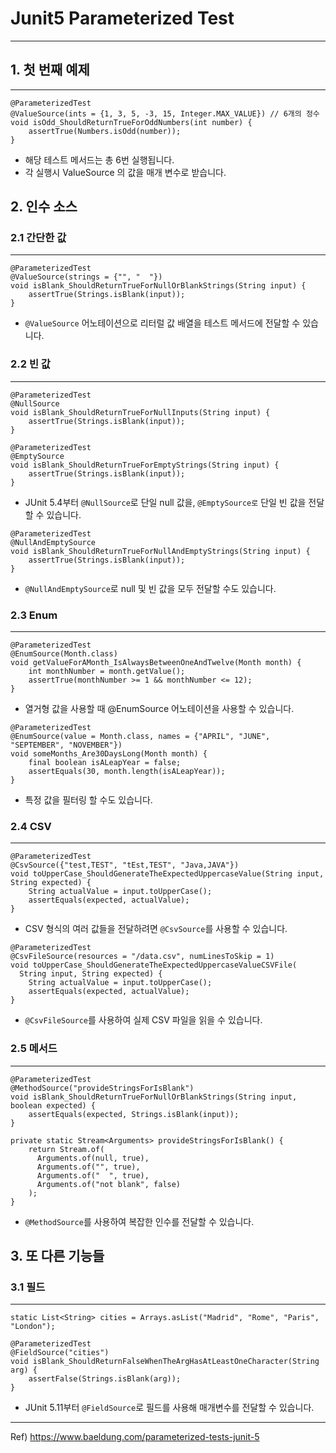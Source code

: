 # Junit5 Parameterized Test

-------

## 1. 첫 번째 예제

--------
~~~
@ParameterizedTest
@ValueSource(ints = {1, 3, 5, -3, 15, Integer.MAX_VALUE}) // 6개의 정수
void isOdd_ShouldReturnTrueForOddNumbers(int number) {
    assertTrue(Numbers.isOdd(number));
}
~~~
* 해당 테스트 메서드는 총 6번 실행됩니다. 
* 각 실행시 ValueSource 의 값을 매개 변수로 받습니다.

## 2. 인수 소스

### 2.1 간단한 값

---
~~~
@ParameterizedTest
@ValueSource(strings = {"", "  "})
void isBlank_ShouldReturnTrueForNullOrBlankStrings(String input) {
    assertTrue(Strings.isBlank(input));
}
~~~
* ```@ValueSource``` 어노테이션으로 리터럴 값 배열을 테스트 메서드에 전달할 수 있습니다.

### 2.2 빈 값

--------
~~~
@ParameterizedTest
@NullSource
void isBlank_ShouldReturnTrueForNullInputs(String input) {
    assertTrue(Strings.isBlank(input));
}

@ParameterizedTest
@EmptySource
void isBlank_ShouldReturnTrueForEmptyStrings(String input) {
    assertTrue(Strings.isBlank(input));
}
~~~
* JUnit 5.4부터 ```@NullSource```로 단일 null 값을, ``@EmptySource로`` 단일 빈 값을 전달할 수 있습니다.


~~~
@ParameterizedTest
@NullAndEmptySource
void isBlank_ShouldReturnTrueForNullAndEmptyStrings(String input) {
    assertTrue(Strings.isBlank(input));
}
~~~
* ```@NullAndEmptySource```로 null 및 빈 값을 모두 전달할 수도 있습니다.


### 2.3 Enum

-------
~~~
@ParameterizedTest
@EnumSource(Month.class)
void getValueForAMonth_IsAlwaysBetweenOneAndTwelve(Month month) {
    int monthNumber = month.getValue();
    assertTrue(monthNumber >= 1 && monthNumber <= 12);
}
~~~
* 열거형 값을 사용할 때 @EnumSource 어노테이션을 사용할 수 있습니다.

~~~
@ParameterizedTest
@EnumSource(value = Month.class, names = {"APRIL", "JUNE", "SEPTEMBER", "NOVEMBER"})
void someMonths_Are30DaysLong(Month month) {
    final boolean isALeapYear = false;
    assertEquals(30, month.length(isALeapYear));
}
~~~
* 특정 값을 필터링 할 수도 있습니다.


### 2.4 CSV

-------
~~~
@ParameterizedTest
@CsvSource({"test,TEST", "tEst,TEST", "Java,JAVA"})
void toUpperCase_ShouldGenerateTheExpectedUppercaseValue(String input, String expected) {
    String actualValue = input.toUpperCase();
    assertEquals(expected, actualValue);
}
~~~
* CSV 형식의 여러 값들을 전달하려면 ```@CsvSource```를 사용할 수 있습니다.

~~~
@ParameterizedTest
@CsvFileSource(resources = "/data.csv", numLinesToSkip = 1)
void toUpperCase_ShouldGenerateTheExpectedUppercaseValueCSVFile(
  String input, String expected) {
    String actualValue = input.toUpperCase();
    assertEquals(expected, actualValue);
}
~~~
* ``@CsvFileSource``를 사용하여 실제 CSV 파일을 읽을 수 있습니다.

### 2.5 메서드

------
~~~
@ParameterizedTest
@MethodSource("provideStringsForIsBlank")
void isBlank_ShouldReturnTrueForNullOrBlankStrings(String input, boolean expected) {
    assertEquals(expected, Strings.isBlank(input));
}

private static Stream<Arguments> provideStringsForIsBlank() {
    return Stream.of(
      Arguments.of(null, true),
      Arguments.of("", true),
      Arguments.of("  ", true),
      Arguments.of("not blank", false)
    );
}
~~~
* ``@MethodSource``를 사용하여 복잡한 인수를 전달할 수 있습니다.


## 3. 또 다른 기능들

### 3.1 필드

------
~~~
static List<String> cities = Arrays.asList("Madrid", "Rome", "Paris", "London");

@ParameterizedTest
@FieldSource("cities")
void isBlank_ShouldReturnFalseWhenTheArgHasAtLeastOneCharacter(String arg) {
    assertFalse(Strings.isBlank(arg));
}
~~~
* JUnit 5.11부터 ```@FieldSource```로 필드를 사용해 매개변수를 전달할 수 있습니다.

-----
Ref) https://www.baeldung.com/parameterized-tests-junit-5
